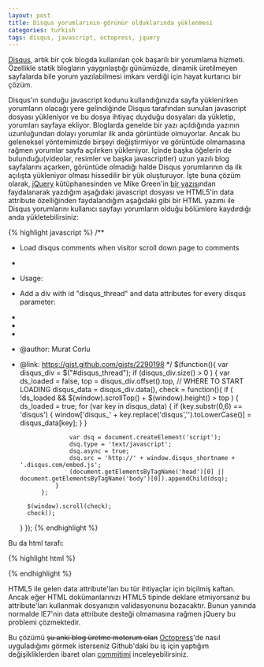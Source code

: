 ```yaml
---
layout: post
title: Disqus yorumlarının görünür olduklarında yüklenmesi
categories: turkish
tags: disqus, javascript, octopress, jquery
---
```


[Disqus](http://disqus.com), artık bir çok blogda kullanılan çok başarılı bir yorumlama hizmeti. Özellikle statik blogların yaygınlaştığı günümüzde, dinamik üretilmeyen sayfalarda bile yorum yazılabilmesi imkanı verdiği için hayat kurtarıcı bir çözüm.

Disqus'ın sunduğu javascript kodunu kullandığınızda sayfa yüklenirken yorumların olacağı yere gelindiğinde Disqus tarafından sunulan javascript dosyası yükleniyor ve bu dosya ihtiyaç duyduğu dosyaları da yükletip, yorumları sayfaya ekliyor. Bloglarda genelde bir yazı açıldığında yazının uzunluğundan dolayı yorumlar ilk anda görüntüde olmuyorlar. Ancak bu geleneksel yöntemimizde birşeyi değiştirmiyor ve görüntüde olmamasına rağmen yorumlar sayfa açılırken yükleniyor. İçinde başka öğelerin de bulunduğu(videolar, resimler ve başka javascriptler) uzun yazılı blog sayfalarını açarken, görüntüde olmadığı halde Disqus yorumlarının da ilk açılışta yükleniyor olması hissedilir bir yük oluşturuyor. İşte buna çözüm olarak, [jQuery](http://jquery.com) kütüphanesinden ve Mike Green'in [bir yazısı](http://www.myatus.com/2011/03/20/lazy-loading-disqus-in-wordpress/)ndan faydalanarak yazdığım aşağıdaki javascript dosyası ve HTML5'in data attribute özelliğinden faydalandığım aşağıdaki gibi bir HTML yazımı ile Disqus yorumlarını kullanıcı sayfayı yorumların olduğu bölümlere kaydırdığı anda yükletebilirsiniz:

{% highlight javascript %}
/**
* Load disqus comments when visitor scroll down page to comments
*
* Usage:
* Add a div with id "disqus_thread" and data attributes for every disqus parameter:
*
* <div id="disqus_thread" data-disqus-shortname="username" data-disqus-url="http://example.com/post/post-name/"></div>
*
* @author: Murat Corlu
* @link: https://gist.github.com/gists/2290198
*/
$(function(){
    var disqus_div = $("#disqus_thread");
    if (disqus_div.size() > 0 ) {
        var ds_loaded = false,
            top = disqus_div.offset().top, // WHERE TO START LOADING
            disqus_data = disqus_div.data(),
            check = function(){
                if ( !ds_loaded && $(window).scrollTop() + $(window).height() > top ) {
                    ds_loaded = true;
                    for (var key in disqus_data) {
                        if (key.substr(0,6) == 'disqus') {
                            window['disqus_' + key.replace('disqus','').toLowerCase()] = disqus_data[key];
                        }
                    }

                    var dsq = document.createElement('script');
                    dsq.type = 'text/javascript';
                    dsq.async = true;
                    dsq.src = 'http://' + window.disqus_shortname + '.disqus.com/embed.js';
                    (document.getElementsByTagName('head')[0] || document.getElementsByTagName('body')[0]).appendChild(dsq);
                }
            };

        $(window).scroll(check);
        check();
    }
});
{% endhighlight %}

Bu da html tarafı:

{% highlight html %}
<div id="disqus_thread" data-disqus-shortname="muratcorlu" data-disqus-url="http://muratcorlu.com/post/post-name/"></div>
{% endhighlight %}

HTML5 ile gelen data attribute'ları bu tür ihtiyaçlar için biçilmiş kaftan. Ancak eğer HTML dokümanlarınızı HTML5 tipinde deklare etmiyorsanız bu attribute'ları kullanmak dosyanızın validasyonunu bozacaktır. Bunun yanında normalde IE7'nin data attribute desteği olmamasına rağmen jQuery bu problemi çözmektedir.

Bu çözümü <del>şu anki blog üretme motorum olan</del> [Octopress](http://octopress.org)'de nasıl uyguladığımı görmek isterseniz Github'daki bu iş için yaptığım değişikliklerden ibaret olan [commitimi](https://github.com/muratcorlu/muratcorlu.github.com/commit/381b1eb24292db1436d83deeeacdceca836e901c) inceleyebilirsiniz.
